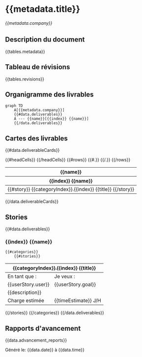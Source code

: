 # {{metadata.title}}
###### {{metadata.company}}

## Description du document
{{tables.metadata}}

## Tableau de révisions
{{tables.revisions}}

## Organigramme des livrables

```{.mermaid format=svg}
graph TD
	A[{{metadata.company}}]
	{{#data.deliverables}}
	A --- {{name}}[{{index}} {{name}}]
	{{/data.deliverables}}
```

## Cartes des livrables
{{#data.deliverableCards}}
<table>
	<thead>
		<tr>
			<th colspan="{{headCells.length}}">{{name}}</th>
		</tr>
		<tr>
		{{#headCells}}
			<th>{{index}} {{name}}</th>
		{{/headCells}}
		</tr>
	</thead>
	<tbody>
	{{#rows}}
		<tr>
		{{#.}}
			<td>{{#story}} {{categoryIndex}}.{{index}} {{title}} {{/story}}</td>
		{{/.}}
		</tr>
	{{/rows}}
	</tbody>
</table>
{{/data.deliverableCards}}

## Stories
{{#data.deliverables}}
### {{index}} {{name}}
	{{#categories}}
		{{#stories}}
<table class="{{status}}">
	<thead>
		<tr>
			<th colspan="2">{{categoryIndex}}.{{index}} {{title}}</th>
		</tr>
	</thead>
	<tbody>
		<tr>
			<td>En tant que :</td>
			<td>Je veux :</td>
		</tr>
		<tr>
			<td>{{userStory.user}}</td>
			<td>{{userStory.goal}}</td>
		</tr>
		<tr>
			<td colspan="2">{{description}}</td>
		</tr>
		<tr>
			<td>Charge estimée</td>
			<td>{{timeEstimate}} J/H</td>
		</tr>
	</tbody>
</table>
		{{/stories}}
	{{/categories}}
{{/data.deliverables}}

## Rapports d'avancement
{{data.advancement_reports}}

Généré le: {{data.date}} à {{data.time}}
